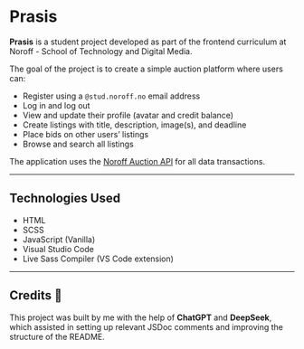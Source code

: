 # Prasis

**Prasis** is a student project developed as part of the frontend curriculum at Noroff - School of Technology and Digital Media.

The goal of the project is to create a simple auction platform where users can:
- Register using a `@stud.noroff.no` email address
- Log in and log out
- View and update their profile (avatar and credit balance)
- Create listings with title, description, image(s), and deadline
- Place bids on other users’ listings
- Browse and search all listings

The application uses the [Noroff Auction API](https://docs.noroff.dev/docs/v2/auction-house/listings) for all data transactions.

---

## Technologies Used

- HTML
- SCSS
- JavaScript (Vanilla)
- Visual Studio Code
- Live Sass Compiler (VS Code extension)

---

## Credits 🎉

This project was built by me with the help of **ChatGPT** and **DeepSeek**,  
which assisted in setting up relevant JSDoc comments and improving the structure of the README.

